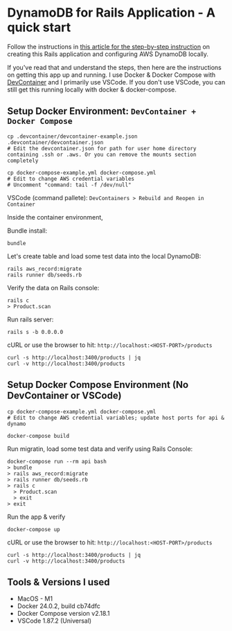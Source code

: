 # DynamoDB for Rails Application - A quick start

Follow the instructions in [this article for the step-by-step instruction](https://medium.com/@shettigarc/dynamodb-for-rails-developers-a-beginner-friendly-tutorial-669fe5a7b81a) on creating this Rails application and configuring AWS DynamoDB locally. 

If you've read that and understand the steps, then here are the instructions on getting this app up and running. I use Docker & Docker Compose with [DevContainer](https://www.devteds.com/devcontainers-for-developers-multi-container-local-dev-setup/) and I primarily use VSCode. If you don't use VSCode, you can still get this running locally with docker & docker-compose.


## Setup Docker Environment: `DevContainer + Docker Compose`


```
cp .devcontainer/devcontainer-example.json .devcontainer/devcontainer.json 
# Edit the devcontainer.json for path for user home directory containing .ssh or .aws. Or you can remove the mounts section completely

cp docker-compose-example.yml docker-compose.yml
# Edit to change AWS credential variables
# Uncomment "command: tail -f /dev/null"
```

VSCode (command pallete): `DevContainers > Rebuild and Reopen in Container`

Inside the container environment,

Bundle install:

```
bundle
```

Let's create table and load some test data into the local DynamoDB:

```
rails aws_record:migrate
rails runner db/seeds.rb
```

Verify the data on Rails console:

```
rails c
> Product.scan
```

Run rails server:

```
rails s -b 0.0.0.0
```

cURL or use the browser to hit: `http://localhost:<HOST-PORT>/products`


```
curl -s http://localhost:3400/products | jq
curl -v http://localhost:3400/products
```


## Setup Docker Compose Environment (No DevContainer or VSCode)

```
cp docker-compose-example.yml docker-compose.yml
# Edit to change AWS credential variables; update host ports for api & dynamo

docker-compose build
```

Run migratin, load some test data and verify using Rails Console:

```
docker-compose run --rm api bash
> bundle
> rails aws_record:migrate
> rails runner db/seeds.rb
> rails c
  > Product.scan
  > exit
> exit   
```

Run the app & verify

```
docker-compose up
```

cURL or use the browser to hit: `http://localhost:<HOST-PORT>/products`


```
curl -s http://localhost:3400/products | jq
curl -v http://localhost:3400/products
```

## Tools & Versions I used

- MacOS - M1
- Docker 24.0.2, build cb74dfc
- Docker Compose version v2.18.1
- VSCode 1.87.2 (Universal)